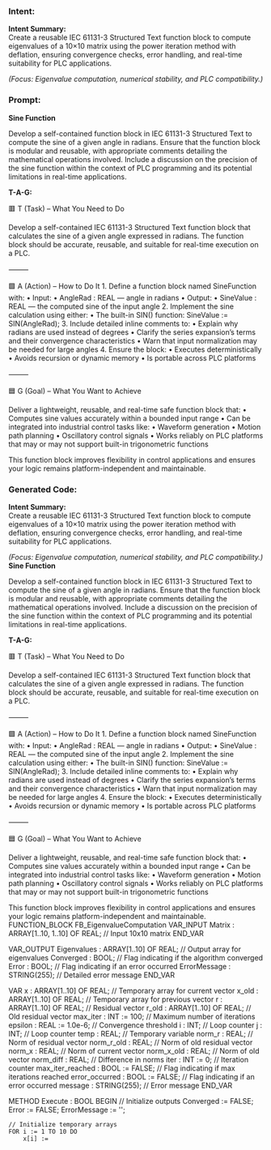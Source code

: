 ### Intent:
**Intent Summary:**  
Create a reusable IEC 61131-3 Structured Text function block to compute eigenvalues of a 10×10 matrix using the power iteration method with deflation, ensuring convergence checks, error handling, and real-time suitability for PLC applications.  

*(Focus: Eigenvalue computation, numerical stability, and PLC compatibility.)*

### Prompt:
**Sine Function**

Develop a self-contained function block in IEC 61131-3 Structured Text to compute the sine of a given angle in radians. Ensure that the function block is modular and reusable, with appropriate comments detailing the mathematical operations involved. Include a discussion on the precision of the sine function within the context of PLC programming and its potential limitations in real-time applications.

**T-A-G:**

🟥 T (Task) – What You Need to Do

Develop a self-contained IEC 61131-3 Structured Text function block that calculates the sine of a given angle expressed in radians. The function block should be accurate, reusable, and suitable for real-time execution on a PLC.

⸻

🟩 A (Action) – How to Do It
	1.	Define a function block named SineFunction with:
	•	Input:
	•	AngleRad : REAL — angle in radians
	•	Output:
	•	SineValue : REAL — the computed sine of the input angle
	2.	Implement the sine calculation using either:
	•	The built-in SIN() function:
SineValue := SIN(AngleRad);
	3.	Include detailed inline comments to:
	•	Explain why radians are used instead of degrees
	•	Clarify the series expansion’s terms and their convergence characteristics
	•	Warn that input normalization may be needed for large angles
	4.	Ensure the block:
	•	Executes deterministically
	•	Avoids recursion or dynamic memory
	•	Is portable across PLC platforms

⸻

🟦 G (Goal) – What You Want to Achieve

Deliver a lightweight, reusable, and real-time safe function block that:
	•	Computes sine values accurately within a bounded input range
	•	Can be integrated into industrial control tasks like:
	•	Waveform generation
	•	Motion path planning
	•	Oscillatory control signals
	•	Works reliably on PLC platforms that may or may not support built-in trigonometric functions

This function block improves flexibility in control applications and ensures your logic remains platform-independent and maintainable.

### Generated Code:
**Intent Summary:**  
Create a reusable IEC 61131-3 Structured Text function block to compute eigenvalues of a 10×10 matrix using the power iteration method with deflation, ensuring convergence checks, error handling, and real-time suitability for PLC applications.  

*(Focus: Eigenvalue computation, numerical stability, and PLC compatibility.)*
**Sine Function**

Develop a self-contained function block in IEC 61131-3 Structured Text to compute the sine of a given angle in radians. Ensure that the function block is modular and reusable, with appropriate comments detailing the mathematical operations involved. Include a discussion on the precision of the sine function within the context of PLC programming and its potential limitations in real-time applications.

**T-A-G:**

🟥 T (Task) – What You Need to Do

Develop a self-contained IEC 61131-3 Structured Text function block that calculates the sine of a given angle expressed in radians. The function block should be accurate, reusable, and suitable for real-time execution on a PLC.

⸻

🟩 A (Action) – How to Do It
	1.	Define a function block named SineFunction with:
	•	Input:
	•	AngleRad : REAL — angle in radians
	•	Output:
	•	SineValue : REAL — the computed sine of the input angle
	2.	Implement the sine calculation using either:
	•	The built-in SIN() function:
SineValue := SIN(AngleRad);
	3.	Include detailed inline comments to:
	•	Explain why radians are used instead of degrees
	•	Clarify the series expansion’s terms and their convergence characteristics
	•	Warn that input normalization may be needed for large angles
	4.	Ensure the block:
	•	Executes deterministically
	•	Avoids recursion or dynamic memory
	•	Is portable across PLC platforms

⸻

🟦 G (Goal) – What You Want to Achieve

Deliver a lightweight, reusable, and real-time safe function block that:
	•	Computes sine values accurately within a bounded input range
	•	Can be integrated into industrial control tasks like:
	•	Waveform generation
	•	Motion path planning
	•	Oscillatory control signals
	•	Works reliably on PLC platforms that may or may not support built-in trigonometric functions

This function block improves flexibility in control applications and ensures your logic remains platform-independent and maintainable.
FUNCTION_BLOCK FB_EigenvalueComputation
VAR_INPUT
    Matrix : ARRAY[1..10, 1..10] OF REAL; // Input 10x10 matrix
END_VAR

VAR_OUTPUT
    Eigenvalues : ARRAY[1..10] OF REAL; // Output array for eigenvalues
    Converged : BOOL; // Flag indicating if the algorithm converged
    Error : BOOL; // Flag indicating if an error occurred
    ErrorMessage : STRING(255); // Detailed error message
END_VAR

VAR
    x : ARRAY[1..10] OF REAL; // Temporary array for current vector
    x_old : ARRAY[1..10] OF REAL; // Temporary array for previous vector
    r : ARRAY[1..10] OF REAL; // Residual vector
    r_old : ARRAY[1..10] OF REAL; // Old residual vector
    max_iter : INT := 100; // Maximum number of iterations
    epsilon : REAL := 1.0e-6; // Convergence threshold
    i : INT; // Loop counter
    j : INT; // Loop counter
    temp : REAL; // Temporary variable
    norm_r : REAL; // Norm of residual vector
    norm_r_old : REAL; // Norm of old residual vector
    norm_x : REAL; // Norm of current vector
    norm_x_old : REAL; // Norm of old vector
    norm_diff : REAL; // Difference in norms
    iter : INT := 0; // Iteration counter
    max_iter_reached : BOOL := FALSE; // Flag indicating if max iterations reached
    error_occurred : BOOL := FALSE; // Flag indicating if an error occurred
    message : STRING(255); // Error message
END_VAR

METHOD Execute : BOOL
BEGIN
    // Initialize outputs
    Converged := FALSE;
    Error := FALSE;
    ErrorMessage := '';

    // Initialize temporary arrays
    FOR i := 1 TO 10 DO
        x[i] :=
